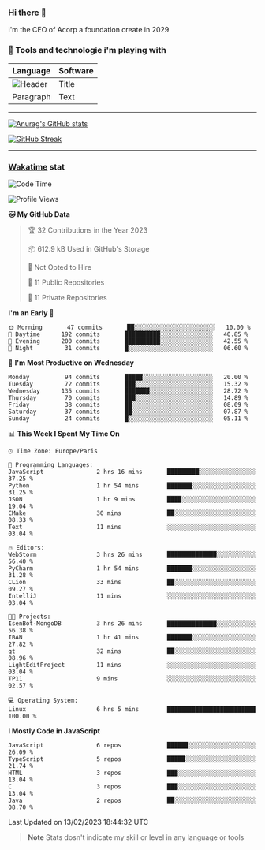 ### Hi there 👋

i'm the CEO of Acorp a foundation create in 2029  

### 🧰 Tools and technologie i'm playing with

 | Language | Software |
| ----------- | ----------- |
| ![Header](https://img.shields.io/badge/Nuxt3-green&style=for-the-badge&logo=nustjs&logoColor=00DC82) | Title |
| Paragraph | Text |

---

[![Anurag's GitHub stats](https://github-readme-stats.vercel.app/api?username=ackimixs&show_icons=true&theme=github_dark&count_private=true)](https://www.ackimixs.xyz)

[![GitHub Streak](https://github-readme-streak-stats.herokuapp.com?user=Ackimixs&theme=github-dark-blue&date_format=j%20M%5B%20Y%5D&mode=weekly)](https://git.io/streak-stats)

---
 
 ### [Wakatime](https://wakatime.com/) stat

<!--START_SECTION:waka-->
![Code Time](http://img.shields.io/badge/Code%20Time-388%20hrs%204%20mins-blue)

![Profile Views](http://img.shields.io/badge/Profile%20Views-1-blue)

**🐱 My GitHub Data** 

> 🏆 32 Contributions in the Year 2023
 > 
> 📦 612.9 kB Used in GitHub's Storage 
 > 
> 🚫 Not Opted to Hire
 > 
> 📜 11 Public Repositories 
 > 
> 🔑 11 Private Repositories  
 > 
**I'm an Early 🐤** 

```text
🌞 Morning       47 commits       ██░░░░░░░░░░░░░░░░░░░░░░░   10.00 % 
🌆 Daytime      192 commits       ██████████░░░░░░░░░░░░░░░   40.85 % 
🌃 Evening      200 commits       ██████████░░░░░░░░░░░░░░░   42.55 % 
🌙 Night         31 commits       █░░░░░░░░░░░░░░░░░░░░░░░░   06.60 % 

```
📅 **I'm Most Productive on Wednesday** 

```text
Monday          94 commits       █████░░░░░░░░░░░░░░░░░░░░   20.00 % 
Tuesday         72 commits       ███░░░░░░░░░░░░░░░░░░░░░░   15.32 % 
Wednesday      135 commits       ███████░░░░░░░░░░░░░░░░░░   28.72 % 
Thursday        70 commits       ███░░░░░░░░░░░░░░░░░░░░░░   14.89 % 
Friday          38 commits       ██░░░░░░░░░░░░░░░░░░░░░░░   08.09 % 
Saturday        37 commits       ██░░░░░░░░░░░░░░░░░░░░░░░   07.87 % 
Sunday          24 commits       █░░░░░░░░░░░░░░░░░░░░░░░░   05.11 % 

```


📊 **This Week I Spent My Time On** 

```text
⌚︎ Time Zone: Europe/Paris

💬 Programming Languages: 
JavaScript               2 hrs 16 mins       █████████░░░░░░░░░░░░░░░░   37.25 % 
Python                   1 hr 54 mins        ███████░░░░░░░░░░░░░░░░░░   31.25 % 
JSON                     1 hr 9 mins         ████░░░░░░░░░░░░░░░░░░░░░   19.04 % 
CMake                    30 mins             ██░░░░░░░░░░░░░░░░░░░░░░░   08.33 % 
Text                     11 mins             ░░░░░░░░░░░░░░░░░░░░░░░░░   03.04 % 

🔥 Editors: 
WebStorm                 3 hrs 26 mins       ██████████████░░░░░░░░░░░   56.40 % 
PyCharm                  1 hr 54 mins        ███████░░░░░░░░░░░░░░░░░░   31.28 % 
CLion                    33 mins             ██░░░░░░░░░░░░░░░░░░░░░░░   09.27 % 
IntelliJ                 11 mins             ░░░░░░░░░░░░░░░░░░░░░░░░░   03.04 % 

🐱‍💻 Projects: 
IsenBot-MongoDB          3 hrs 26 mins       ██████████████░░░░░░░░░░░   56.38 % 
IBAN                     1 hr 41 mins        ███████░░░░░░░░░░░░░░░░░░   27.82 % 
qt                       32 mins             ██░░░░░░░░░░░░░░░░░░░░░░░   08.96 % 
LightEditProject         11 mins             ░░░░░░░░░░░░░░░░░░░░░░░░░   03.04 % 
TP11                     9 mins              ░░░░░░░░░░░░░░░░░░░░░░░░░   02.57 % 

💻 Operating System: 
Linux                    6 hrs 5 mins        █████████████████████████   100.00 % 

```

**I Mostly Code in JavaScript** 

```text
JavaScript               6 repos             ██████░░░░░░░░░░░░░░░░░░░   26.09 % 
TypeScript               5 repos             █████░░░░░░░░░░░░░░░░░░░░   21.74 % 
HTML                     3 repos             ███░░░░░░░░░░░░░░░░░░░░░░   13.04 % 
C                        3 repos             ███░░░░░░░░░░░░░░░░░░░░░░   13.04 % 
Java                     2 repos             ██░░░░░░░░░░░░░░░░░░░░░░░   08.70 % 

```



 Last Updated on 13/02/2023 18:44:32 UTC
<!--END_SECTION:waka-->

> **Note**
> Stats dosn't indicate my skill or level in any language or tools
